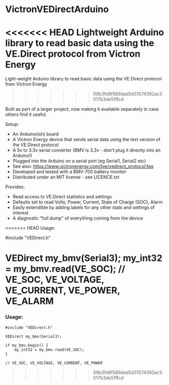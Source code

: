 # VictronVEDirectArduino
<<<<<<< HEAD
Lightweight Arduino library to read basic data using the VE.Direct protocol from Victron Energy
=======
Light-weight Arduino library to read basic data using the VE.Direct protocol from Victron Energy
>>>>>>> 09b3fd8f589dad5d31574392ac3017b3de51ffcd

Built as part of a larger project, now making it available separately in case others find it useful.

Setup:
 - An Arduino(ish) board 
 - A Victron Energy device that sends serial data using the text version of the VE.Direct protocol
 - A 5v to 3.3v serial converter (BMV is 3.3v - don't plug it directly into an Arduino!)
 - Plugged into the Arduino on a serial port (eg Serial1, Serial2 etc)
 - See also: https://www.victronenergy.com/live/vedirect_protocol:faq
 - Developed and tested with a BMV-700 battery monitor
 - Distributed under an MIT license - see LICENCE.txt

Provides:
 - Read access to VE.Direct statistics and settings
 - Defaults set to read Volts, Power, Current, State of Charge (SOC), Alarm
 - Easily extendible by adding labels for any other stats and settings of interest
 - A diagnostic "full dump" of everything coming from the device  

<<<<<<< HEAD
Usage:

#include "VEDirect.h"

VEDirect my_bmv(Serial3);
my_int32 = my_bmv.read(VE_SOC);	
// VE_SOC, VE_VOLTAGE, VE_CURRENT, VE_POWER, VE_ALARM
=======
### Usage:
    #include "VEDirect.h"
    
    VEDirect my_bmv(Serial3);
    
    if my_bmv.begin() {
        my_int32 = my_bmv.read(VE_SOC);
    }
    
    // VE_SOC, VE_VOLTAGE, VE_CURRENT, VE_POWER
>>>>>>> 09b3fd8f589dad5d31574392ac3017b3de51ffcd

